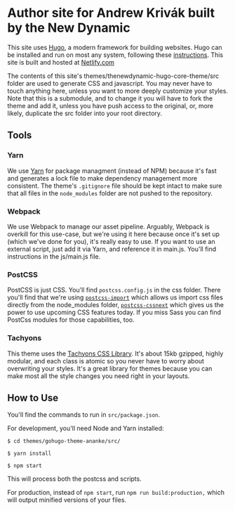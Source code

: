 # Author site for Andrew Krivák built by the New Dynamic

This site uses [Hugo](https://github.com/gohugoio/hugo), a modern framework for building websites. Hugo can be installed and run on most any system, following these [instructions](https://gohugo.io/getting-started/installing/).  This site is built and hosted at [Netlify.com](https://www.netlify.com/)

The contents of this site's themes/thenewdynamic-hugo-core-theme/src folder are used to generate CSS and javascript. You may never have to touch anything here, unless you want to more deeply customize your styles. Note that this is a submodule, and to change it you will have to fork the theme and add it, unless you have push access to the original, or, more likely, duplicate the src folder into your root directory.

## Tools

### Yarn

We use [Yarn](https://yarnpkg.com) for package managment (instead of NPM) because it's fast and generates a lock file to make dependency management more consistent. The theme's `.gitignore` file should be kept intact to make sure that all files in the `node_modules` folder are not pushed to the repository.

### Webpack

We use Webpack to manage our asset pipeline. Arguably, Webpack is overkill for this use-case, but we're using it here because once it's set up (which we've done for you), it's really easy to use. If you want to use an external script, just add it via Yarn, and reference it in main.js. You'll find instructions in the js/main.js file.

### PostCSS
PostCSS is just CSS. You'll find `postcss.config.js` in the css folder. There you'll find that we're using [`postcss-import`](https://github.com/postcss/postcss-import) which allows us import css files directly from the node_modules folder, [`postcss-cssnext`](http://cssnext.io/features/) which gives us the power to use upcoming CSS features today. If you miss Sass you can find PostCss modules for those capabilities, too.


### Tachyons

This theme uses the [Tachyons CSS Library](http://tachyons.io/). It's about 15kb gzipped, highly modular, and each class is atomic so you never have to worry about overwriting your styles. It's a great library for themes because you can make most all the style changes you need right in your layouts.

## How to Use

You'll find the commands to run in `src/package.json`.

For development, you'll need Node and Yarn installed:

```
$ cd themes/gohugo-theme-ananke/src/

$ yarn install

$ npm start

```
This will process both the postcss and scripts.

For production, instead of `npm start`, run `npm run build:production,` which will output minified versions of your files.
